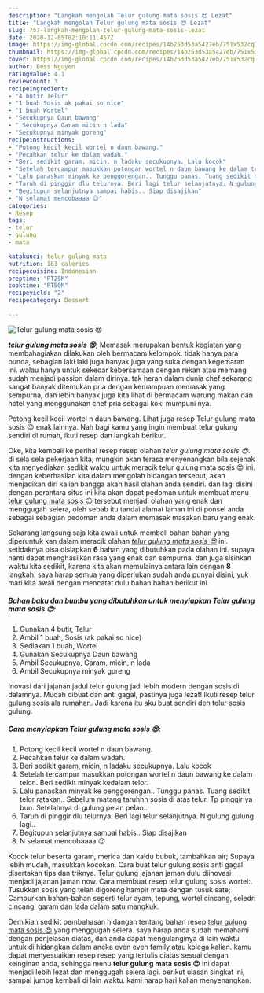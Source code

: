 ```yaml
---
description: "Langkah mengolah Telur gulung mata sosis 😍 Lezat"
title: "Langkah mengolah Telur gulung mata sosis 😍 Lezat"
slug: 757-langkah-mengolah-telur-gulung-mata-sosis-lezat
date: 2020-12-05T02:10:11.457Z
image: https://img-global.cpcdn.com/recipes/14b253d53a5427eb/751x532cq70/telur-gulung-mata-sosis-😍-foto-resep-utama.jpg
thumbnail: https://img-global.cpcdn.com/recipes/14b253d53a5427eb/751x532cq70/telur-gulung-mata-sosis-😍-foto-resep-utama.jpg
cover: https://img-global.cpcdn.com/recipes/14b253d53a5427eb/751x532cq70/telur-gulung-mata-sosis-😍-foto-resep-utama.jpg
author: Bess Nguyen
ratingvalue: 4.1
reviewcount: 3
recipeingredient:
- "4 butir Telur"
- "1 buah Sosis ak pakai so nice"
- "1 buah Wortel"
- "Secukupnya Daun bawang"
- " Secukupnya Garam micin n lada"
- "Secukupnya minyak goreng"
recipeinstructions:
- "Potong kecil kecil wortel n daun bawang."
- "Pecahkan telur ke dalam wadah."
- "Beri sedikit garam, micin, n ladaku secukupnya. Lalu kocok"
- "Setelah tercampur masukkan potongan wortel n daun bawang ke dalam telor.. Beri sedikit minyak kedalam telor."
- "Lalu panaskan minyak ke penggorengan.. Tunggu panas. Tuang sedikit telor ratakan.. Sebelum matang taruhhh sosis di atas telur. Tp pinggir ya bun. Setelahnya di gulung pelan pelan.."
- "Taruh di pinggir dlu telurnya. Beri lagi telur selanjutnya. N gulung gulung lagi.."
- "Begitupun selanjutnya sampai habis.. Siap disajikan"
- "N selamat mencobaaaa 😉"
categories:
- Resep
tags:
- telur
- gulung
- mata

katakunci: telur gulung mata 
nutrition: 183 calories
recipecuisine: Indonesian
preptime: "PT25M"
cooktime: "PT50M"
recipeyield: "2"
recipecategory: Dessert

---
```



![Telur gulung mata sosis 😍](https://img-global.cpcdn.com/recipes/14b253d53a5427eb/751x532cq70/telur-gulung-mata-sosis-😍-foto-resep-utama.jpg)

<b><i>telur gulung mata sosis 😍</i></b>, Memasak merupakan bentuk kegiatan yang membahagiakan dilakukan oleh bermacam kelompok. tidak hanya para bunda, sebagian laki laki juga banyak juga yang suka dengan kegemaran ini. walau hanya untuk sekedar kebersamaan dengan rekan atau memang sudah menjadi passion dalam dirinya. tak heran dalam dunia chef sekarang sangat banyak ditemukan pria dengan kemampuan memasak yang sempurna, dan lebih banyak juga kita lihat di bermacam warung makan dan hotel yang menggunakan chef pria sebagai koki mumpuni nya.

Potong kecil kecil wortel n daun bawang. Lihat juga resep Telur gulung mata sosis 😍 enak lainnya. Nah bagi kamu yang ingin membuat telur gulung sendiri di rumah, ikuti resep dan langkah berikut.

Oke, kita kembali ke perihal resep resep olahan <i>telur gulung mata sosis 😍</i>. di sela sela pekerjaan kita, mungkin akan terasa menyenangkan bila sejenak kita menyediakan sedikit waktu untuk meracik telur gulung mata sosis 😍 ini. dengan keberhasilan kita dalam mengolah hidangan tersebut, akan menjadikan diri kalian bangga akan hasil olahan anda sendiri. dan lagi disini dengan perantara situs ini kita akan dapat pedoman untuk membuat menu <u>telur gulung mata sosis 😍</u> tersebut menjadi olahan yang enak dan menggugah selera, oleh sebab itu tandai alamat laman ini di ponsel anda sebagai sebagian pedoman anda dalam memasak masakan baru yang enak.


Sekarang langsung saja kita awali untuk membeli bahan bahan yang diperuntuk kan dalam meracik olahan <u><i>telur gulung mata sosis 😍</i></u> ini. setidaknya bisa disiapkan <b>6</b> bahan yang dibutuhkan pada olahan ini. supaya nanti dapat menghasilkan rasa yang enak dan sempurna. dan juga sisihkan waktu kita sedikit, karena kita akan memulainya antara lain dengan <b>8</b> langkah. saya harap semua yang diperlukan sudah anda punyai disini, yuk mari kita awali dengan mencatat dulu bahan bahan berikut ini.

<!--inarticleads1-->

##### Bahan baku dan bumbu yang dibutuhkan untuk menyiapkan Telur gulung mata sosis 😍:

1. Gunakan 4 butir, Telur
1. Ambil 1 buah, Sosis (ak pakai so nice)
1. Sediakan 1 buah, Wortel
1. Gunakan Secukupnya Daun bawang
1. Ambil  Secukupnya, Garam, micin, n lada
1. Ambil Secukupnya minyak goreng


Inovasi dari jajanan jadul telur gulung jadi lebih modern dengan sosis di dalamnya. Mudah dibuat dan anti gagal, pastinya juga lezat! Ikuti resep telur gulung sosis ala rumahan. Jadi karena itu aku buat sendiri deh telur sosis gulung. 

<!--inarticleads2-->

##### Cara menyiapkan Telur gulung mata sosis 😍:

1. Potong kecil kecil wortel n daun bawang.
1. Pecahkan telur ke dalam wadah.
1. Beri sedikit garam, micin, n ladaku secukupnya. Lalu kocok
1. Setelah tercampur masukkan potongan wortel n daun bawang ke dalam telor.. Beri sedikit minyak kedalam telor.
1. Lalu panaskan minyak ke penggorengan.. Tunggu panas. Tuang sedikit telor ratakan.. Sebelum matang taruhhh sosis di atas telur. Tp pinggir ya bun. Setelahnya di gulung pelan pelan..
1. Taruh di pinggir dlu telurnya. Beri lagi telur selanjutnya. N gulung gulung lagi..
1. Begitupun selanjutnya sampai habis.. Siap disajikan
1. N selamat mencobaaaa 😉


Kocok telur beserta garam, merica dan kaldu bubuk, tambahkan air; Supaya lebih mudah, masukkan kocokan. Cara buat telur gulung sosis anti gagal disertakan tips dan triknya. Telur gulung jajanan jaman dulu diinovasi menjadi jajanan jaman now. Cara membuat resep telur gulung sosis wortel:. Tusukkan sosis yang telah digoreng hampir mata dengan tusuk sate; Campurkan bahan-bahan seperti telur ayam, tepung, wortel cincang, seledri cincang, garam dan lada dalam satu mangkuk. 

Demikian sedikit pembahasan hidangan tentang bahan resep <u>telur gulung mata sosis 😍</u> yang menggugah selera. saya harap anda sudah memahami dengan penjelasan diatas, dan anda dapat mengulanginya di lain waktu untuk di hidangkan dalam aneka even even family atau kolega kalian. kamu dapat menyesuaikan resep resep yang tertulis diatas sesuai dengan keinginan anda, sehingga menu <b>telur gulung mata sosis 😍</b> ini dapat menjadi lebih lezat dan menggugah selera lagi. berikut ulasan singkat ini, sampai jumpa kembali di lain waktu. kami harap hari kalian menyenangkan.
